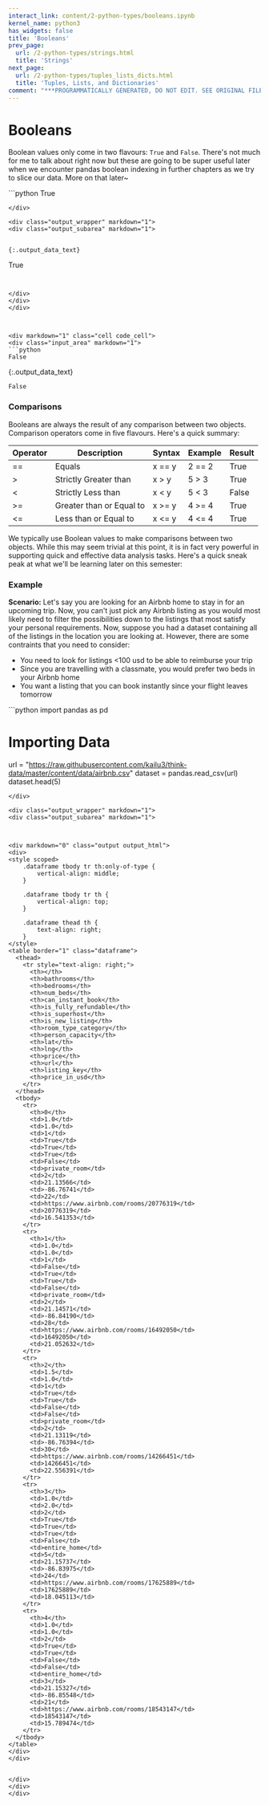 ```yaml
---
interact_link: content/2-python-types/booleans.ipynb
kernel_name: python3
has_widgets: false
title: 'Booleans'
prev_page:
  url: /2-python-types/strings.html
  title: 'Strings'
next_page:
  url: /2-python-types/tuples_lists_dicts.html
  title: 'Tuples, Lists, and Dictionaries'
comment: "***PROGRAMMATICALLY GENERATED, DO NOT EDIT. SEE ORIGINAL FILES IN /content***"
---
```



# Booleans



Boolean values only come in two flavours: `True` and `False`. There's not much for me to talk about right now but these are going to be super useful later when we encounter pandas boolean indexing in further chapters as we try to slice our data. More on that later~



<div markdown="1" class="cell code_cell">
<div class="input_area" markdown="1">
```python
True

```
</div>

<div class="output_wrapper" markdown="1">
<div class="output_subarea" markdown="1">


{:.output_data_text}
```
True
```


</div>
</div>
</div>



<div markdown="1" class="cell code_cell">
<div class="input_area" markdown="1">
```python
False

```
</div>

<div class="output_wrapper" markdown="1">
<div class="output_subarea" markdown="1">


{:.output_data_text}
```
False
```


</div>
</div>
</div>



### Comparisons

Booleans are always the result of any comparison between two objects. Comparison operators come in five flavours. Here's a quick summary:


| Operator	    |          Description                   | Syntax     | Example | Result
|---------------|----------------------------------------|------------|---------|-------
| ==            | Equals                                 | x == y     | 2 == 2  | True
| >             | Strictly Greater than                  | x > y      | 5 > 3   | True
| <             | Strictly Less than                     | x < y      | 5 < 3   | False
| >=            | Greater than or Equal to               | x >= y     | 4 >= 4  | True
| <=            | Less than or Equal to                  | x <= y     | 4 <= 4  | True





We typically use Boolean values to make comparisons between two objects. While this may seem trivial at this point, it is in fact very powerful in supporting quick and effective data analysis tasks. Here's a quick sneak peak at what we'll be learning later on this semester:



### Example



**Scenario:** Let's say you are looking for an Airbnb home to stay in for an upcoming trip. Now, you can't just pick any Airbnb listing as you would most likely need to filter the possibilities down to the listings that most satisfy your personal requirements. Now, suppose you had a dataset containing all of the listings in the location you are looking at. However, there are some contraints that you need to consider:
- You need to look for listings <100 usd to be able to reimburse your trip
- Since you are travelling with a classmate, you would prefer two beds in your Airbnb home
- You want a listing that you can book instantly since your flight leaves tomorrow



<div markdown="1" class="cell code_cell">
<div class="input_area" markdown="1">
```python
import pandas as pd

# Importing Data
url = "https://raw.githubusercontent.com/kailu3/think-data/master/content/data/airbnb.csv"
dataset = pandas.read_csv(url)
dataset.head(5)

```
</div>

<div class="output_wrapper" markdown="1">
<div class="output_subarea" markdown="1">



<div markdown="0" class="output output_html">
<div>
<style scoped>
    .dataframe tbody tr th:only-of-type {
        vertical-align: middle;
    }

    .dataframe tbody tr th {
        vertical-align: top;
    }

    .dataframe thead th {
        text-align: right;
    }
</style>
<table border="1" class="dataframe">
  <thead>
    <tr style="text-align: right;">
      <th></th>
      <th>bathrooms</th>
      <th>bedrooms</th>
      <th>num_beds</th>
      <th>can_instant_book</th>
      <th>is_fully_refundable</th>
      <th>is_superhost</th>
      <th>is_new_listing</th>
      <th>room_type_category</th>
      <th>person_capacity</th>
      <th>lat</th>
      <th>lng</th>
      <th>price</th>
      <th>url</th>
      <th>listing_key</th>
      <th>price_in_usd</th>
    </tr>
  </thead>
  <tbody>
    <tr>
      <th>0</th>
      <td>1.0</td>
      <td>1.0</td>
      <td>1</td>
      <td>True</td>
      <td>True</td>
      <td>True</td>
      <td>False</td>
      <td>private_room</td>
      <td>2</td>
      <td>21.13566</td>
      <td>-86.76741</td>
      <td>22</td>
      <td>https://www.airbnb.com/rooms/20776319</td>
      <td>20776319</td>
      <td>16.541353</td>
    </tr>
    <tr>
      <th>1</th>
      <td>1.0</td>
      <td>1.0</td>
      <td>1</td>
      <td>False</td>
      <td>True</td>
      <td>True</td>
      <td>False</td>
      <td>private_room</td>
      <td>2</td>
      <td>21.14571</td>
      <td>-86.84190</td>
      <td>28</td>
      <td>https://www.airbnb.com/rooms/16492050</td>
      <td>16492050</td>
      <td>21.052632</td>
    </tr>
    <tr>
      <th>2</th>
      <td>1.5</td>
      <td>1.0</td>
      <td>1</td>
      <td>True</td>
      <td>True</td>
      <td>False</td>
      <td>False</td>
      <td>private_room</td>
      <td>2</td>
      <td>21.13119</td>
      <td>-86.76394</td>
      <td>30</td>
      <td>https://www.airbnb.com/rooms/14266451</td>
      <td>14266451</td>
      <td>22.556391</td>
    </tr>
    <tr>
      <th>3</th>
      <td>1.0</td>
      <td>2.0</td>
      <td>2</td>
      <td>True</td>
      <td>True</td>
      <td>True</td>
      <td>False</td>
      <td>entire_home</td>
      <td>5</td>
      <td>21.15737</td>
      <td>-86.83975</td>
      <td>24</td>
      <td>https://www.airbnb.com/rooms/17625889</td>
      <td>17625889</td>
      <td>18.045113</td>
    </tr>
    <tr>
      <th>4</th>
      <td>1.0</td>
      <td>1.0</td>
      <td>2</td>
      <td>True</td>
      <td>True</td>
      <td>False</td>
      <td>False</td>
      <td>entire_home</td>
      <td>3</td>
      <td>21.15327</td>
      <td>-86.85548</td>
      <td>21</td>
      <td>https://www.airbnb.com/rooms/18543147</td>
      <td>18543147</td>
      <td>15.789474</td>
    </tr>
  </tbody>
</table>
</div>
</div>


</div>
</div>
</div>

